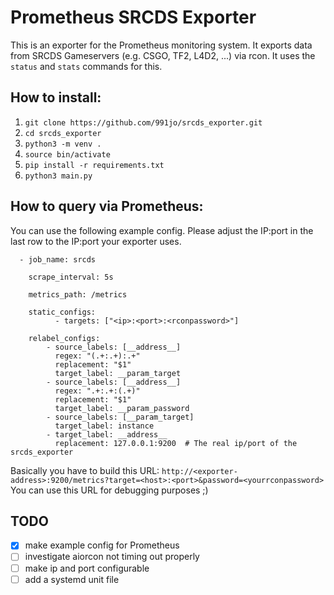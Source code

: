 # Prometheus SRCDS Exporter

This is an exporter for the Prometheus monitoring system.
It exports data from SRCDS Gameservers (e.g. CSGO, TF2, L4D2, ...) via rcon.
It uses the `status` and `stats` commands for this.

## How to install:

1. `git clone https://github.com/991jo/srcds_exporter.git`
2. `cd srcds_exporter`
3. `python3 -m venv .`
4. `source bin/activate`
4. `pip install -r requirements.txt`
5. `python3 main.py`

## How to query via Prometheus:

You can use the following example config.
Please adjust the IP:port in the last row to the IP:port your exporter uses.
```
  - job_name: srcds

    scrape_interval: 5s

    metrics_path: /metrics

    static_configs:
          - targets: ["<ip>:<port>:<rconpassword>"]

    relabel_configs:
        - source_labels: [__address__]
          regex: "(.+:.+):.+"
          replacement: "$1"
          target_label: __param_target
        - source_labels: [__address__]
          regex: ".+:.+:(.+)"
          replacement: "$1"
          target_label: __param_password
        - source_labels: [__param_target]
          target_label: instance
        - target_label: __address__
          replacement: 127.0.0.1:9200  # The real ip/port of the srcds_exporter
```

Basically you have to build this URL:
`http://<exporter-address>:9200/metrics?target=<host>:<port>&password=<yourrconpassword>`
You can use this URL for debugging purposes ;)

## TODO

- [x] make example config for Prometheus
- [ ] investigate aiorcon not timing out properly
- [ ] make ip and port configurable
- [ ] add a systemd unit file
